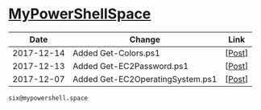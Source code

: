 # [MyPowerShellSpace](http://mypowershell.space/)

Date | Change | Link
--- | --- | ---
2017-12-14 | Added Get-Colors.ps1 | [[Post](http://mypowershell.space/index.php/2017/12/14/colors-magical-colors/)]
2017-12-13 | Added Get-EC2Password.ps1 | [[Post](http://mypowershell.space/index.php/2017/12/13/how-to-get-my-ec2-instance-password/)]
2017-12-07 | Added Get-EC2OperatingSystem.ps1 | [[Post](http://mypowershell.space/index.php/2017/12/07/get-os-of-the-instance-or-gods-forbid-sql-version/)]

    six@mypowershell.space